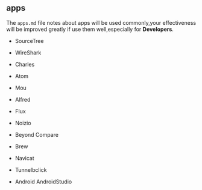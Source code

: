## **apps**
The `apps.md` file notes about apps will be used commonly,your effectiveness will be improved greatly if use them well,especially for **Developers**.



 - SourceTree
 - WireShark
 - Charles

 - Atom
 - Mou

 - Alfred
 - Flux
 - Noizio

 - Beyond Compare


 - Brew

 - Navicat
 - Tunnelbclick

 - Android
    AndroidStudio
